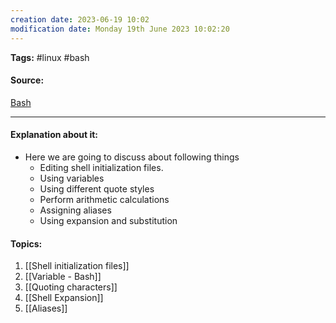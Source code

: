 ```yaml
---
creation date: 2023-06-19 10:02
modification date: Monday 19th June 2023 10:02:20
---
```


**Tags:** #linux #bash 

#### Source:
[Bash](https://tldp.org/LDP/Bash-Beginners-Guide/html/chap_03.html)

--------------------------------------

#### Explanation about it:

* Here we are going to discuss about following things
	* Editing shell initialization files.
	* Using variables
	* Using different quote styles
	* Perform arithmetic calculations
	* Assigning aliases
	* Using expansion and substitution


#### Topics:

1. [[Shell initialization files]]
2. [[Variable - Bash]]
3. [[Quoting characters]]
4. [[Shell Expansion]]
5. [[Aliases]]
